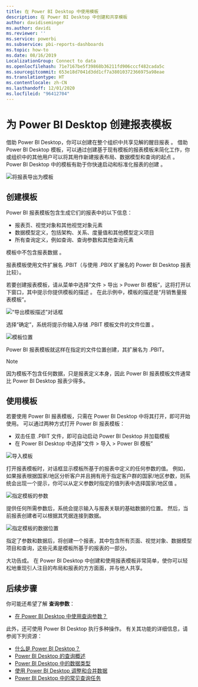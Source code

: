 ```yaml
---
title: 在 Power BI Desktop 中使用模板
description: 在 Power BI Desktop 中创建和共享模板
author: davidiseminger
ms.author: davidi
ms.reviewer: ''
ms.service: powerbi
ms.subservice: pbi-reports-dashboards
ms.topic: how-to
ms.date: 08/16/2019
LocalizationGroup: Connect to data
ms.openlocfilehash: 71e7167be5f39868b36211fd906cccf482cada5c
ms.sourcegitcommit: 653e18d7041d3dd1cf7a38010372366975a98eae
ms.translationtype: HT
ms.contentlocale: zh-CN
ms.lasthandoff: 12/01/2020
ms.locfileid: "96412704"
---
```

# <a name="create-report-templates-for-power-bi-desktop"></a>为 Power BI Desktop 创建报表模板

借助 Power BI Desktop，你可以创建在整个组织中共享见解的醒目报表  。 借助 Power BI Desktop 模板，可以通过创建基于现有模板的报表模板来简化工作，你或组织中的其他用户可以将其用作新建报表布局、数据模型和查询的起点  。 Power BI Desktop 中的模板有助于你快速启动和标准化报表的创建  。

![将报表导出为模板](media/desktop-templates/desktop-templates-01.png)

## <a name="creating-templates"></a>创建模板

Power BI 报表模板包含生成它们的报表中的以下信息：

* 报表页、视觉对象和其他视觉对象元素 
* 数据模型定义，包括架构、关系、度量值和其他模型定义项目 
* 所有查询定义，例如查询、查询参数和其他查询元素 

模板中不包含报表数据  。 

报表模板使用文件扩展名 .PBIT（与使用 .PBIX 扩展名的 Power BI Desktop 报表比较）。 

若要创建报表模板，请从菜单中选择“文件 > 导出 > Power BI 模板”，这将打开以下窗口，其中提示你提供模板的描述  。 在此示例中，模板的描述是“月销售量报表模板”。 

![“导出模板描述”对话框](media/desktop-templates/desktop-templates-02.png)

选择“确定”，系统将提示你输入存储 .PBIT 模板文件的文件位置  。

![模板位置](media/desktop-templates/desktop-templates-03.png)

Power BI 报表模板就这样在指定的文件位置创建，其扩展名为 .PBIT。

> [!NOTE]
> 因为模板不包含任何数据，只是报表定义本身，因此 Power BI 报表模板文件通常比 Power BI Desktop 报表少得多。 

## <a name="using-templates"></a>使用模板

若要使用 Power BI 报表模板，只需在 Power BI Desktop 中将其打开，即可开始使用。 可以通过两种方式打开 Power BI 报表模板：

* 双击任意 .PBIT 文件，即可自动启动 Power BI Desktop 并加载模板
* 在 Power BI Desktop 中选择“文件 > 导入 > Power BI 模板” 

![导入模板](media/desktop-templates/desktop-templates-04.png)

打开报表模板时，对话框显示模板所基于的报表中定义的任何参数的值。 例如，如果报表根据国家/地区分析客户并且拥有用于指定客户群的国家/地区参数，则系统会出现一个提示，你可以从定义参数时指定的值列表中选择国家/地区值   。 

![指定模板的参数](media/desktop-templates/desktop-templates-05a.png)

提供任何所需参数后，系统会提示输入与报表关联的基础数据的位置。 然后，当前报表创建者可以根据其凭据连接到数据。

![指定模板的数据位置](media/desktop-templates/desktop-templates-05.png)

指定了参数和数据后，将创建一个报表，其中包含所有页面、视觉对象、数据模型项目和查询，这些元素是模板所基于的报表的一部分。 

大功告成。 在 Power BI Desktop 中创建和使用报表模板非常简单，使你可以轻松地重现引人注目的布局和报表的方方面面，并与他人共享。

## <a name="next-steps"></a>后续步骤
你可能还希望了解 **查询参数**：
* [在 Power BI Desktop 中使用查询参数？](/power-query/power-query-query-parameters)

此外，还可使用 Power BI Desktop 执行多种操作。 有关其功能的详细信息，请参阅下列资源：

* [什么是 Power BI Desktop？](../fundamentals/desktop-what-is-desktop.md)
* [Power BI Desktop 的查询概述](../transform-model/desktop-query-overview.md)
* [Power BI Desktop 中的数据类型](../connect-data/desktop-data-types.md)
* [使用 Power BI Desktop 调整和合并数据](../connect-data/desktop-shape-and-combine-data.md)
* [Power BI Desktop 中的常见查询任务](../transform-model/desktop-common-query-tasks.md)